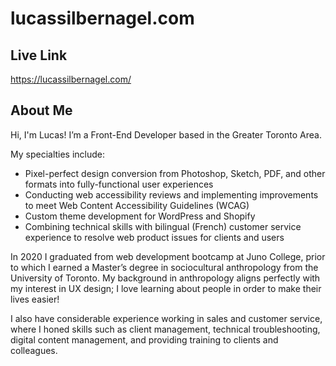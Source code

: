 # lucassilbernagel.com

## Live Link
https://lucassilbernagel.com/

## About Me
Hi, I'm Lucas! I’m a Front-End Developer based in the Greater Toronto Area.

My specialties include:
  - Pixel-perfect design conversion from Photoshop, Sketch, PDF, and other formats into fully-functional user experiences
  - Conducting web accessibility reviews and implementing improvements to meet Web Content Accessibility Guidelines (WCAG)
  - Custom theme development for WordPress and Shopify
  - Combining technical skills with bilingual (French) customer service experience to resolve web product issues for clients and users

In 2020 I graduated from web development bootcamp at Juno College, prior to which I earned a Master’s degree in sociocultural anthropology from the University of Toronto. My background in anthropology aligns perfectly with my interest in UX design; I love learning about people in order to make their lives easier!

I also have considerable experience working in sales and customer service, where I honed skills such as client management, technical troubleshooting, digital content management, and providing training to clients and colleagues.
